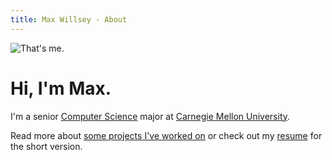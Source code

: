 ```yaml
---
title: Max Willsey - About
---
```


![That's me.](/assets/max.jpg)

# Hi, I'm Max.

I'm a senior [Computer Science](https://www.scs.cmu.edu) major at 
[Carnegie Mellon University](http://www.cmu.edu).

Read more about [some projects I've worked on](/projects) or check out my
[resume](/resume.pdf) for the short version.

